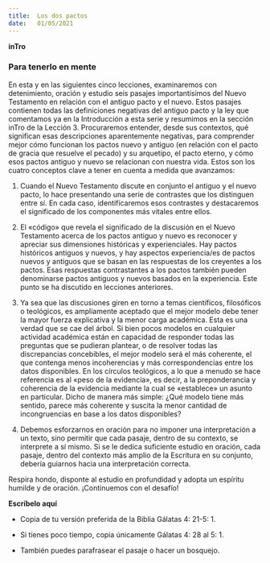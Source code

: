 ```yaml
---
title:  Los dos pactos
date:   01/05/2021
---
```


**inTro**

### Para tenerlo en mente

En esta y en las siguientes cinco lecciones, examinaremos con detenimiento, oración y estudio seis pasajes importantísimos del Nuevo Testamento en relación con el antiguo pacto y el nuevo. Estos pasajes contienen todas las definiciones negativas del antiguo pacto y la ley que comentamos ya en la Introducción a esta serie y resumimos en la sección inTro de la Lección 3. Procuraremos entender, desde sus contextos, qué significan esas descripciones aparentemente negativas, para comprender mejor cómo funcionan los pactos nuevo y antiguo (en relación con el pacto de gracia que resuelve el pecado) y su arquetipo, el pacto eterno, y cómo esos pactos antiguo y nuevo se relacionan con nuestra vida. Estos son los cuatro conceptos clave a tener en cuenta a medida que avanzamos:

1. Cuando el Nuevo Testamento discute en conjunto el antiguo y el nuevo pacto, lo hace presentando una serie de contrastes que los distinguen entre sí. En cada caso, identificaremos esos contrastes y destacaremos el significado de los componentes más vitales entre ellos.

2. El «código» que revela el significado de la discusión en el Nuevo Testamento acerca de los pactos antiguo y nuevo es reconocer y apreciar sus dimensiones históricas y experienciales. Hay pactos históricos antiguos y nuevos, y hay aspectos experiencia/es de pactos nuevos y antiguos que se basan en las respuestas de los creyentes a los pactos. Esas respuestas contrastantes a los pactos también pueden denominarse pactos antiguos y nuevos basados en la experiencia. Este punto se ha discutido en lecciones anteriores.

3. Ya sea que las discusiones giren en torno a temas científicos, filosóficos o teológicos, es ampliamente aceptado que el mejor modelo debe tener la mayor fuerza explicativa y la menor carga académica. Esta es una verdad que se cae del árbol. Si bien pocos modelos en cualquier actividad académica están en capacidad de responder todas las preguntas que se pudieran plantear, o de resolver todas las discrepancias concebibles, el mejor modelo será el más coherente, el que contenga menos incoherencias y más correspondencias entre los datos disponibles. En los círculos teológicos, a lo que a menudo se hace referencia es al «peso de la evidencia», es decir, a la preponderancia y coherencia de la evidencia mediante la cual se «establece» un asunto en particular. Dicho de manera más simple: ¿Qué modelo tiene más sentido, parece más coherente y suscita la menor cantidad de incongruencias en base a los datos disponibles?

4. Debemos esforzarnos en oración para no imponer una interpretación a un texto, sino permitir que cada pasaje, dentro de su contexto, se interprete a sí mismo. Si se le dedica suficiente estudio en oración, cada pasaje, dentro del contexto más amplio de la Escritura en su conjunto, debería guiarnos hacia una interpretación correcta.

Respira hondo, disponte al estudio en profundidad y adopta un espíritu humilde y de oración. ¡Continuemos con el desafío!

**Escríbelo aquí**

- Copia de tu versión preferida de la Biblia Gálatas 4: 21-5: 1.

- Si tienes poco tiempo, copia únicamente Gálatas 4: 28 al 5: 1.

- También puedes parafrasear el pasaje o hacer un bosquejo.
